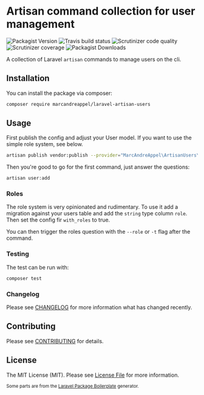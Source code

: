 # Artisan command collection for user management

![Packagist Version](https://img.shields.io/packagist/v/marcandreappel/laravel-artisan-users?logo=composer&style=for-the-badge)
![Travis build status](https://img.shields.io/travis/marcandreappel/laravel-artisan-users?logo=travis-ci&logoColor=%23fff&style=for-the-badge)
![Scrutinizer code quality](https://img.shields.io/scrutinizer/quality/g/marcandreappel/laravel-artisan-users/main?logo=scrutinizer&style=for-the-badge)
![Scrutinizer coverage](https://img.shields.io/scrutinizer/coverage/g/marcandreappel/laravel-artisan-users/main?logo=scrutinizer&style=for-the-badge)
![Packagist Downloads](https://img.shields.io/packagist/dt/marcandreappel/laravel-artisan-users?logo=laravel&logoColor=%23fff&style=for-the-badge)

A collection of Laravel `artisan` commands to manage users on the cli.

## Installation

You can install the package via composer:

```bash
composer require marcandreappel/laravel-artisan-users
```

## Usage

First publish the config and adjust your User model. If you want to use the simple role system, see below. 

```bash
artisan publish vendor:publish --provider="MarcAndreAppel\ArtisanUsers\ArtisanUsersServiceProvider" --tag="config"
```

Then you're good to go for the first command, just answer the questions:

```sh
artisan user:add
```

### Roles

The role system is very opinionated and rudimentary. To use it add a migration against your users table and add the `string` type column `role`. Then set the config fir `with_roles` to true.

You can then trigger the roles question with the `--role` or `-t` flag after the command.


### Testing

The test can be run with:

```bash
composer test
```

### Changelog

Please see [CHANGELOG](CHANGELOG.md) for more information what has changed recently.

## Contributing

Please see [CONTRIBUTING](CONTRIBUTING.md) for details.

## License

The MIT License (MIT). Please see [License File](LICENSE.md) for more information.

<small>Some parts are from the [Laravel Package Boilerplate](https://laravelpackageboilerplate.com) generator.</small>
